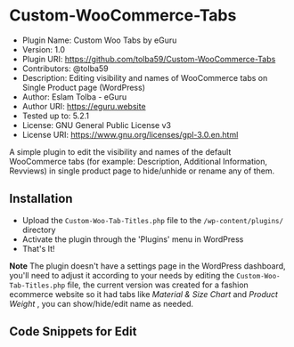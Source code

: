 # Custom-WooCommerce-Tabs
* Plugin Name:  Custom Woo Tabs by eGuru
* Version:      1.0
* Plugin URI:	  https://github.com/tolba59/Custom-WooCommerce-Tabs
* Contributors: @tolba59
* Description:	Editing visibility and names of WooCommerce tabs on Single Product page (WordPress)
* Author:				Eslam Tolba - eGuru
* Author URI:		https://eguru.website
* Tested up to:	5.2.1
* License:      GNU General Public License v3
* License URI:  https://www.gnu.org/licenses/gpl-3.0.en.html


A simple plugin to edit the visibility and names of the default WooCommerce tabs (for example: Description, Additional Information, Revviews) in single product page to hide/unhide or rename any of them.

## Installation

* Upload the `Custom-Woo-Tab-Titles.php` file to the `/wp-content/plugins/` directory
* Activate the plugin through the 'Plugins' menu in WordPress
* That's It!

**Note** The plugin doesn't have a settings page in the WordPress dashboard, you'll need to adjust it according to your needs by editing the `Custom-Woo-Tab-Titles.php` file, the current version was created for a fashion ecommerce website so it had tabs like *Material & Size Chart* and *Product Weight* , you can show/hide/edit name as needed.


## Code Snippets for Edit

